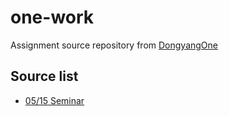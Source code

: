# one-work
Assignment source repository from [DongyangOne](https://github.com/DongyangOne)

## Source list
- [05/15 Seminar](https://github.com/univsrc/one-work/tree/master/0515)
